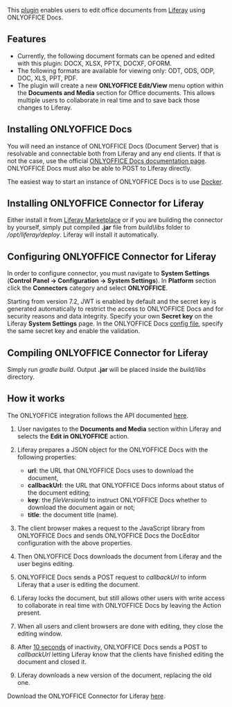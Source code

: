 This [plugin](https://github.com/ONLYOFFICE/onlyoffice-liferay) enables users to edit office documents from [Liferay](https://www.liferay.com/) using ONLYOFFICE Docs.

## Features

- Currently, the following document formats can be opened and edited with this plugin: DOCX, XLSX, PPTX, DOCXF, OFORM.
- The following formats are available for viewing only: ODT, ODS, ODP, DOC, XLS, PPT, PDF.
- The plugin will create a new **ONLYOFFICE Edit/View** menu option within the **Documents and Media** section for Office documents. This allows multiple users to collaborate in real time and to save back those changes to Liferay.

## Installing ONLYOFFICE Docs

You will need an instance of ONLYOFFICE Docs (Document Server) that is resolvable and connectable both from Liferay and any end clients. If that is not the case, use the official [ONLYOFFICE Docs documentation page](https://helpcenter.onlyoffice.com/server/linux/document/linux-installation.aspx). ONLYOFFICE Docs must also be able to POST to Liferay directly.

The easiest way to start an instance of ONLYOFFICE Docs is to use [Docker](https://github.com/onlyoffice/Docker-DocumentServer).

## Installing ONLYOFFICE Connector for Liferay

Either install it from [Liferay Marketplace](https://web.liferay.com/marketplace/-/mp/application/171169174) or if you are building the connector by yourself, simply put compiled **.jar** file from *build\libs* folder to */opt/liferay/deploy*. Liferay will install it automatically.

## Configuring ONLYOFFICE Connector for Liferay

In order to configure connector, you must navigate to **System Settings** (**Control Panel -> Configuration -> System Settings**). In **Platform** section click the **Connectors** category and select **ONLYOFFICE**.

Starting from version 7.2, JWT is enabled by default and the secret key is generated automatically to restrict the access to ONLYOFFICE Docs and for security reasons and data integrity. Specify your own **Secret key** on the Liferay **System Settings** page. In the ONLYOFFICE Docs [config file](../../Additional%20API/signature/signature.md), specify the same secret key and enable the validation.

## Compiling ONLYOFFICE Connector for Liferay

Simply run *gradle build*. Output **.jar** will be placed inside the *build/libs* directory.

## How it works

The ONLYOFFICE integration follows the API documented [here](../basic-concepts.md).

1. User navigates to the **Documents and Media** section within Liferay and selects the **Edit in ONLYOFFICE** action.

2. Liferay prepares a JSON object for the ONLYOFFICE Docs with the following properties:

   - **url**: the URL that ONLYOFFICE Docs uses to download the document,
   - **callbackUrl**: the URL that ONLYOFFICE Docs informs about status of the document editing;
   - **key**: the *fileVersionId* to instruct ONLYOFFICE Docs whether to download the document again or not;
   - **title**: the document title (name).

3. The client browser makes a request to the JavaScript library from ONLYOFFICE Docs and sends ONLYOFFICE Docs the DocEditor configuration with the above properties.

4. Then ONLYOFFICE Docs downloads the document from Liferay and the user begins editing.

5. ONLYOFFICE Docs sends a POST request to *callbackUrl* to inform Liferay that a user is editing the document.

6. Liferay locks the document, but still allows other users with write access to collaborate in real time with ONLYOFFICE Docs by leaving the Action present.

7. When all users and client browsers are done with editing, they close the editing window.

8. After [10 seconds](../how-it-works/Saving%20file.md#save-delay) of inactivity, ONLYOFFICE Docs sends a POST to *callbackUrl* letting Liferay know that the clients have finished editing the document and closed it.

9. Liferay downloads a new version of the document, replacing the old one.

Download the ONLYOFFICE Connector for Liferay [here](https://github.com/ONLYOFFICE/onlyoffice-liferay).
